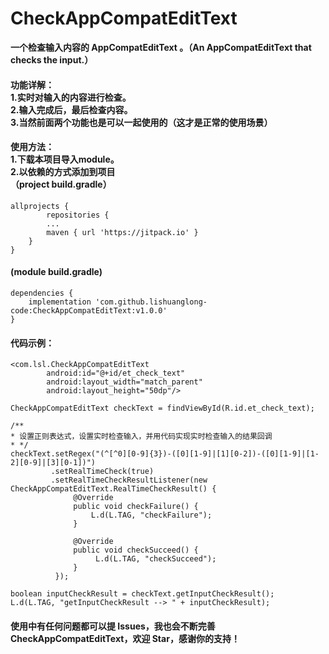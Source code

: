 # CheckAppCompatEditText
**一个检查输入内容的 AppCompatEditText 。（An AppCompatEditText that checks the input.）**
#### 功能详解：<br>1.实时对输入的内容进行检查。<br>2.输入完成后，最后检查内容。<br>3.当然前面两个功能也是可以一起使用的（这才是正常的使用场景）
#### 使用方法：<br>1.下载本项目导入module。<br>2.以依赖的方式添加到项目 <br>（project build.gradle）
```
allprojects {
        repositories {
		...
		maven { url 'https://jitpack.io' }
	}
}
```
#### (module build.gradle)
```
dependencies {
	implementation 'com.github.lishuanglong-code:CheckAppCompatEditText:v1.0.0'
}
```


#### 代码示例：<br>
```
<com.lsl.CheckAppCompatEditText
        android:id="@+id/et_check_text"
        android:layout_width="match_parent"
        android:layout_height="50dp"/>
        
CheckAppCompatEditText checkText = findViewById(R.id.et_check_text);

/**
* 设置正则表达式，设置实时检查输入，并用代码实现实时检查输入的结果回调
* */
checkText.setRegex("(^[^0][0-9]{3})-([0][1-9]|[1][0-2])-([0][1-9]|[1-2][0-9]|[3][0-1])")
         .setRealTimeCheck(true)
         .setRealTimeCheckResultListener(new CheckAppCompatEditText.RealTimeCheckResult() {
              @Override
              public void checkFailure() {
                  L.d(L.TAG, "checkFailure");
              }

              @Override
              public void checkSucceed() {
                   L.d(L.TAG, "checkSucceed");
              }
          });
          
boolean inputCheckResult = checkText.getInputCheckResult();
L.d(L.TAG, "getInputCheckResult --> " + inputCheckResult);
```

#### 使用中有任何问题都可以提 Issues，我也会不断完善 CheckAppCompatEditText，欢迎 Star，感谢你的支持！
<br>
<br>
<br>
<br>
